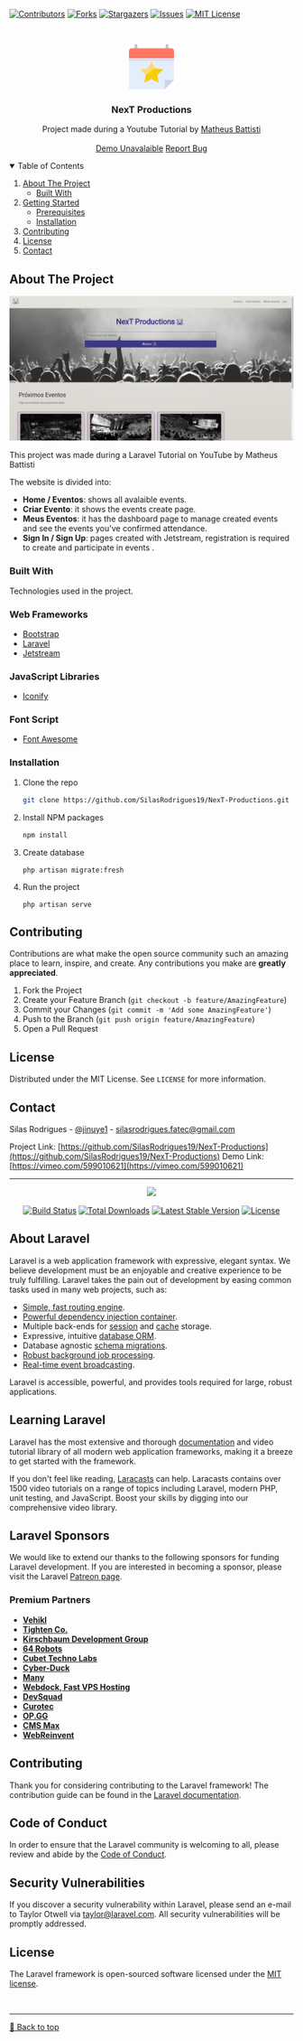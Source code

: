 [![Contributors][contributors-shield]][contributors-url]
[![Forks][forks-shield]][forks-url]
[![Stargazers][stars-shield]][stars-url]
[![Issues][issues-shield]][issues-url]
[![MIT License][license-shield]][license-url]



<!-- PROJECT LOGO -->
<br />
<p align="center">
  <a href="https://github.com/SilasRodrigues19/NexT-Productions">
    <img src="https://github.com/SilasRodrigues19/NexT-Productions/blob/main/public/img/favicon.png?raw=true" alt="Logo" width="80" height="80">
  </a>

  <h3 align="center">NexT Productions</h3>

  <p align="center">
    Project made during a Youtube Tutorial by <a href="https://www.youtube.com/watch?v=qH7rsZBENJo&list=PLnDvRpP8BnewYKI1n2chQrrR4EYiJKbUG">Matheus Battisti</a>
    <br />
    <br />
    <a href="#">Demo Unavalaible</a>
    <a href="https://github.com/SilasRodrigues19/NexT-Productions/issues">Report Bug</a>
  </p>
</p>



<!-- TABLE OF CONTENTS -->
<details open="open">
  <summary>Table of Contents</summary>
  <ol>
    <li>
      <a href="#about-the-project">About The Project</a>
      <ul>
        <li><a href="#built-with">Built With</a></li>
      </ul>
    </li>
    <li>
      <a href="#getting-started">Getting Started</a>
      <ul>
        <li><a href="#prerequisites">Prerequisites</a></li>
        <li><a href="#installation">Installation</a></li>
      </ul>
    </li>
    <li><a href="#contributing">Contributing</a></li>
    <li><a href="#license">License</a></li>
    <li><a href="#contact">Contact</a></li>
  </ol>
</details>



<!-- ABOUT THE PROJECT -->
## About The Project

[![Preview][product-screenshot]](https://vimeo.com/599010621)

This project was made during a Laravel Tutorial on YouTube by Matheus Battisti

The website is divided into:
* **Home / Eventos**: shows all avalaible events.
* **Criar Evento**: it shows the events create page.
* **Meus Eventos**: it has the dashboard page to manage created events and see the events you've confirmed attendance.
* **Sign In / Sign Up**: pages created with Jetstream, registration is required to create and participate in events .


### Built With

Technologies used in the project.

### Web Frameworks
* [Bootstrap](https://getbootstrap.com)
* [Laravel](https://laravel.com)
* [Jetstream](https://jetstream.laravel.com/2.x/introduction.html)

### JavaScript Libraries
* [Iconify](https://iconify.design)

### Font Script
* [Font Awesome](https://fontawesome.com)

<!-- GETTING STARTED -->

### Installation

1. Clone the repo
   ```sh
   git clone https://github.com/SilasRodrigues19/NexT-Productions.git
   ```
2. Install NPM packages
   ```sh
   npm install
   ```
3. Create database
   ``` 
   php artisan migrate:fresh
   ```
4. Run the project
   ```
   php artisan serve
   ```

<!-- CONTRIBUTING -->
## Contributing

Contributions are what make the open source community such an amazing place to learn, inspire, and create. Any contributions you make are **greatly appreciated**.

1. Fork the Project
2. Create your Feature Branch (`git checkout -b feature/AmazingFeature`)
3. Commit your Changes (`git commit -m 'Add some AmazingFeature'`)
4. Push to the Branch (`git push origin feature/AmazingFeature`)
5. Open a Pull Request



<!-- LICENSE -->
## License

Distributed under the MIT License. See `LICENSE` for more information.



<!-- CONTACT -->
## Contact

Silas Rodrigues - [@jinuye1](https://twitter.com/jinuye1) - silasrodrigues.fatec@gmail.com

Project Link: [https://github.com/SilasRodrigues19/NexT-Productions](https://github.com/SilasRodrigues19/NexT-Productions)
Demo Link: [https://vimeo.com/599010621](https://vimeo.com/599010621)




<!-- MARKDOWN LINKS & IMAGES -->
<!-- https://www.markdownguide.org/basic-syntax/#reference-style-links -->
[contributors-shield]: https://img.shields.io/github/contributors/SilasRodrigues19/NexT-Productions.svg?style=for-the-badge
[contributors-url]: https://github.com/SilasRodrigues19/NexT-Productions/graphs/contributors
[forks-shield]: https://img.shields.io/github/forks/SilasRodrigues19/NexT-Productions.svg?style=for-the-badge
[forks-url]: https://github.com/SilasRodrigues19/NexT-Productions/network/members
[stars-shield]: https://img.shields.io/github/stars/SilasRodrigues19/NexT-Productions.svg?style=for-the-badge
[stars-url]: https://github.com/SilasRodrigues19/NexT-Productions/stargazers
[issues-shield]: https://img.shields.io/github/issues/SilasRodrigues19/NexT-Productions.svg?style=for-the-badge
[issues-url]: https://github.com/SilasRodrigues19/NexT-Productions/issues
[license-shield]: https://img.shields.io/github/license/SilasRodrigues19/NexT-Productions.svg?style=for-the-badge
[license-url]: https://github.com/SilasRodrigues19/NexT-Productions/blob/master/LICENSE
[product-screenshot]: https://github.com/SilasRodrigues19/NexT-Productions/blob/main/preview/preview.png
[license-url]: https://github.com/SilasRodrigues19/NexT-Productions/blob/master/LICENSE.txt

<hr>

<p align="center"><a href="https://laravel.com" target="_blank"><img src="https://raw.githubusercontent.com/laravel/art/master/logo-lockup/5%20SVG/2%20CMYK/1%20Full%20Color/laravel-logolockup-cmyk-red.svg" width="400"></a></p>

<p align="center">
<a href="https://travis-ci.org/laravel/framework"><img src="https://travis-ci.org/laravel/framework.svg" alt="Build Status"></a>
<a href="https://packagist.org/packages/laravel/framework"><img src="https://img.shields.io/packagist/dt/laravel/framework" alt="Total Downloads"></a>
<a href="https://packagist.org/packages/laravel/framework"><img src="https://img.shields.io/packagist/v/laravel/framework" alt="Latest Stable Version"></a>
<a href="https://packagist.org/packages/laravel/framework"><img src="https://img.shields.io/packagist/l/laravel/framework" alt="License"></a>
</p>

## About Laravel

Laravel is a web application framework with expressive, elegant syntax. We believe development must be an enjoyable and creative experience to be truly fulfilling. Laravel takes the pain out of development by easing common tasks used in many web projects, such as:

- [Simple, fast routing engine](https://laravel.com/docs/routing).
- [Powerful dependency injection container](https://laravel.com/docs/container).
- Multiple back-ends for [session](https://laravel.com/docs/session) and [cache](https://laravel.com/docs/cache) storage.
- Expressive, intuitive [database ORM](https://laravel.com/docs/eloquent).
- Database agnostic [schema migrations](https://laravel.com/docs/migrations).
- [Robust background job processing](https://laravel.com/docs/queues).
- [Real-time event broadcasting](https://laravel.com/docs/broadcasting).

Laravel is accessible, powerful, and provides tools required for large, robust applications.

## Learning Laravel

Laravel has the most extensive and thorough [documentation](https://laravel.com/docs) and video tutorial library of all modern web application frameworks, making it a breeze to get started with the framework.

If you don't feel like reading, [Laracasts](https://laracasts.com) can help. Laracasts contains over 1500 video tutorials on a range of topics including Laravel, modern PHP, unit testing, and JavaScript. Boost your skills by digging into our comprehensive video library.

## Laravel Sponsors

We would like to extend our thanks to the following sponsors for funding Laravel development. If you are interested in becoming a sponsor, please visit the Laravel [Patreon page](https://patreon.com/taylorotwell).

### Premium Partners

- **[Vehikl](https://vehikl.com/)**
- **[Tighten Co.](https://tighten.co)**
- **[Kirschbaum Development Group](https://kirschbaumdevelopment.com)**
- **[64 Robots](https://64robots.com)**
- **[Cubet Techno Labs](https://cubettech.com)**
- **[Cyber-Duck](https://cyber-duck.co.uk)**
- **[Many](https://www.many.co.uk)**
- **[Webdock, Fast VPS Hosting](https://www.webdock.io/en)**
- **[DevSquad](https://devsquad.com)**
- **[Curotec](https://www.curotec.com/services/technologies/laravel/)**
- **[OP.GG](https://op.gg)**
- **[CMS Max](https://www.cmsmax.com/)**
- **[WebReinvent](https://webreinvent.com/?utm_source=laravel&utm_medium=github&utm_campaign=patreon-sponsors)**

## Contributing

Thank you for considering contributing to the Laravel framework! The contribution guide can be found in the [Laravel documentation](https://laravel.com/docs/contributions).

## Code of Conduct

In order to ensure that the Laravel community is welcoming to all, please review and abide by the [Code of Conduct](https://laravel.com/docs/contributions#code-of-conduct).

## Security Vulnerabilities

If you discover a security vulnerability within Laravel, please send an e-mail to Taylor Otwell via [taylor@laravel.com](mailto:taylor@laravel.com). All security vulnerabilities will be promptly addressed.

## License

The Laravel framework is open-sourced software licensed under the [MIT license](https://opensource.org/licenses/MIT).

<br><hr>
[🔼 Back to top](#Next-Productions)

